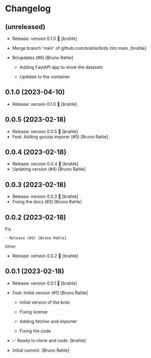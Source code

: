 Changelog
=========


(unreleased)
------------
- Release: version 0.1.0 🚀 [brahle]
- Merge branch 'main' of github.com:brahle/brds into main. [brahle]
- Br/updates (#6) [Bruno Rahle]

  * Adding FastAPI app to show the datasets

  * Updates to the container


0.1.0 (2023-04-10)
------------------
- Release: version 0.1.0 🚀 [brahle]


0.0.5 (2023-02-18)
------------------
- Release: version 0.0.5 🚀 [brahle]
- Feat: Adding gunzip imporer (#5) [Bruno Rahle]


0.0.4 (2023-02-18)
------------------
- Release: version 0.0.4 🚀 [brahle]
- Updating version (#4) [Bruno Rahle]


0.0.3 (2023-02-18)
------------------
- Release: version 0.0.3 🚀 [brahle]
- Fixing the docs (#3) [Bruno Rahle]


0.0.2 (2023-02-18)
------------------

Fix
~~~
- Release (#2) [Bruno Rahle]

Other
~~~~~
- Release: version 0.0.2 🚀 [brahle]


0.0.1 (2023-02-18)
------------------
- Release: version 0.0.1 🚀 [brahle]
- Feat: Initial version (#1) [Bruno Rahle]

  * Initial version of the brds

  * Fixing license

  * Adding fetcher and importer

  * Fixing the code
- ✅ Ready to clone and code. [brahle]
- Initial commit. [Bruno Rahle]


